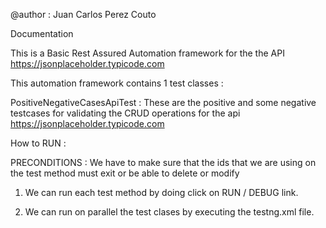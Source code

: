 
@author : Juan Carlos Perez Couto

Documentation 


This is a Basic Rest Assured Automation framework 
for the the API https://jsonplaceholder.typicode.com


This automation framework contains 1 test classes :

PositiveNegativeCasesApiTest : These are the positive and some negative testcases for validating the CRUD operations for 
the api https://jsonplaceholder.typicode.com

How to RUN :


PRECONDITIONS : We have to make sure that the ids that we are using on the test method must exit or be able to delete or modify


1. We can run each test method by doing click on RUN / DEBUG link.

2. We can run on parallel the test clases by executing the testng.xml file.
